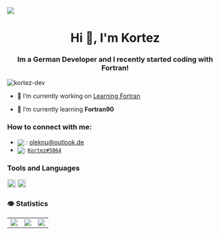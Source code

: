 <img src="http://ban-game-1.gamewise.co/VAPORBOARD-Vaporwave-Aesthetic-Keyboard-banner-569824-full.png"/>

<h1 align="center">Hi 👋, I'm Kortez</h1>
<h3 align="center">Im a German Developer and I recently started coding with Fortran!</h3>

<p align="left"> <img src="https://komarev.com/ghpvc/?username=kortez-dev&label=Profile%20views&color=0e75b6&style=flat" alt="kortez-dev" /> </p>

- 🔭 I’m currently working on [Learning Fortran](https://github.com/users/Kortez-Dev/projects/3)

- 🌱 I’m currently learning **Fortran90**

### How to connect with me:

- <img src="https://raw.githubusercontent.com/vladfrangu/vladfrangu/master/assets/logo-gmail.png" align="center"> : oleknu@outlook.de
- <img src="https://raw.githubusercontent.com/vladfrangu/vladfrangu/master/assets/logo-discord.png" align="center">: [`Kortez#5064`](https://discord.com/users/139836912335716352)

### Tools and Languages
<code><img height="20" src="https://fortran-lang.org/assets/img/fortran_logo_256x256.png"></code>
<code><img height="20" src="https://seeklogo.com/images/E/eclipse-logo-85FE4BEA34-seeklogo.com.png"></code>


### 👁 Statistics 

<table>
  <tr>
    <td align="center" style="padding=0;width=50%;">
      <img align="center" style="padding=0;" src="https://github-readme-stats.vercel.app/api?username=Kortez-Dev&show_icons=true&theme=tokyonight" />
    </td>
    <td align="center" style="padding=0;width=50%;">
      <img align="center" style="padding=0;" src="https://github-readme-stats.vercel.app/api/top-langs/?username=Kortez-Dev&layout=compact&theme=tokyonight" />
    </td>
    <td align="center" style="padding=0;width=50%;">
      <img align="center" style="padding=0;" src="https://github-readme-stats.vercel.app/api/pin/?username=Kortez-Dev&repo=foersterdreieck&theme=tokyonight" />
  </tr>
</table>

